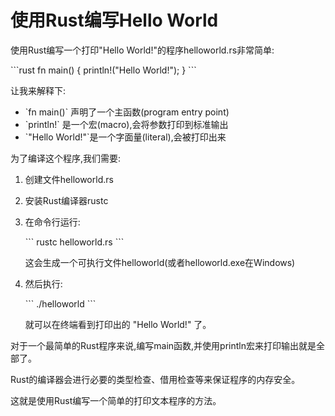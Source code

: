 # 使用Rust编写Hello World

使用Rust编写一个打印"Hello World!"的程序helloworld.rs非常简单:

\`\`\`rust
fn main() {
    println!("Hello World!"); 
}
\`\`\`

让我来解释下:

- \`fn main()\` 声明了一个主函数(program entry point)
- \`println!\` 是一个宏(macro),会将参数打印到标准输出
- \`"Hello World!"\`是一个字面量(literal),会被打印出来

为了编译这个程序,我们需要:

1. 创建文件helloworld.rs

2. 安装Rust编译器rustc

3. 在命令行运行:

    \`\`\`
    rustc helloworld.rs
    \`\`\`
    
    这会生成一个可执行文件helloworld(或者helloworld.exe在Windows)
    
4. 然后执行:

    \`\`\`
    ./helloworld
    \`\`\`
    
    就可以在终端看到打印出的 "Hello World!" 了。
    
对于一个最简单的Rust程序来说,编写main函数,并使用println宏来打印输出就是全部了。

Rust的编译器会进行必要的类型检查、借用检查等来保证程序的内存安全。

这就是使用Rust编写一个简单的打印文本程序的方法。
